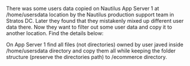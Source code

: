 There was some users data copied on Nautilus App Server 1 at /home/usersdata location by the Nautilus production support team in Stratos DC. Later they found that they mistakenly mixed up different user data there. Now they want to filter out some user data and copy it to another location. Find the details below:

On App Server 1 find all files (not directories) owned by user javed inside /home/usersdata directory and copy them all while keeping the folder structure (preserve the directories path) to /ecommerce directory.

